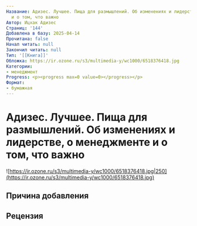 ```yaml
---
Название: Адизес. Лучшее. Пища для размышлений. Об изменениях и лидерстве, о менеджменте
  и о том, что важно
Автор: Ицхак Адизес
Страниц: '144'
Добавлена в базу: 2025-04-14
Прочитана: false
Начал читать: null
Закончил читать: null
Тип: '[[Книга]]'
Обложка: https://ir.ozone.ru/s3/multimedia-y/wc1000/6518376418.jpg
Категории:
- менеджмент
Progress: <p><progress max=0 value=0></progress></p>
Формат:
- бумажная
---
```

# Адизес. Лучшее. Пища для размышлений. Об изменениях и лидерстве, о менеджменте и о том, что важно

![https://ir.ozone.ru/s3/multimedia-y/wc1000/6518376418.jpg|250](https://ir.ozone.ru/s3/multimedia-y/wc1000/6518376418.jpg)

## Причина добавления


## Рецензия